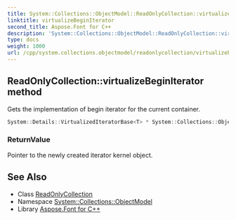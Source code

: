 ```yaml
---
title: System::Collections::ObjectModel::ReadOnlyCollection::virtualizeBeginIterator method
linktitle: virtualizeBeginIterator
second_title: Aspose.Font for C++
description: 'System::Collections::ObjectModel::ReadOnlyCollection::virtualizeBeginIterator method. Gets the implementation of begin iterator for the current container in C++.'
type: docs
weight: 1000
url: /cpp/system.collections.objectmodel/readonlycollection/virtualizebeginiterator/
---
```

## ReadOnlyCollection::virtualizeBeginIterator method


Gets the implementation of begin iterator for the current container.

```cpp
System::Details::VirtualizedIteratorBase<T> * System::Collections::ObjectModel::ReadOnlyCollection<T>::virtualizeBeginIterator() override
```


### ReturnValue

Pointer to the newly created iterator kernel object.

## See Also

* Class [ReadOnlyCollection](../)
* Namespace [System::Collections::ObjectModel](../../)
* Library [Aspose.Font for C++](../../../)
